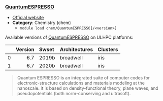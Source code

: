 ### [QuantumESPRESSO](https://www.quantum-espresso.org)

* [Official website](https://www.quantum-espresso.org)
* __Category__: Chemistry (chem)
    -  `module load chem/QuantumESPRESSO[/<version>]`

Available versions of [QuantumESPRESSO](https://www.quantum-espresso.org) on ULHPC platforms:

|    |   Version | Swset   | Architectures   | Clusters   |
|---:|----------:|:--------|:----------------|:-----------|
|  0 |       6.7 | 2019b   | broadwell       | iris       |
|  1 |       6.7 | 2020b   | broadwell       | iris       |

> Quantum ESPRESSO  is an integrated suite of computer codes for electronic-structure calculations and materials modeling at the nanoscale. It is based on density-functional theory, plane waves, and pseudopotentials (both norm-conserving and ultrasoft).
